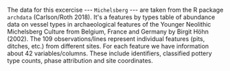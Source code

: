 The data for this excercise --- `Michelsberg` --- are taken from the R package `archdata` (Carlson/Roth 2018). It's a features by types table of abundance data on vessel types in archaeological features of the Younger Neolithic Michelsberg Culture from Belgium, France and Germany by Birgit Höhn (2002). The 109 observations/lines represent individual features (pits, ditches, etc.) from different sites. For each feature we have information about 42 variables/columns. These include identifiers, classified pottery type counts, phase attribution and site coordinates.
